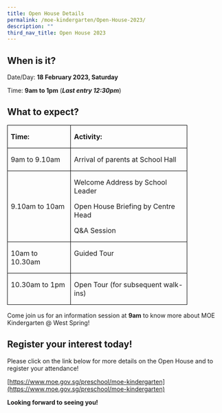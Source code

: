 ```yaml
---
title: Open House Details
permalink: /moe-kindergarten/Open-House-2023/
description: ""
third_nav_title: Open House 2023
---
```

## When is it?
Date/Day: **18 February 2023, Saturday**

Time: **9am to 1pm** (***Last entry 12:30pm***)

## What to expect?

<table style="border-collapse:collapse;mso-yfti-tbllook:1184;mso-padding-alt:0in 0in 0in 0in" cellpadding="0" cellspacing="0" border="0" class="MsoNormalTable"><tbody><tr style="mso-yfti-irow:0;mso-yfti-firstrow:yes"><td style="width:99.0pt;border:solid windowtext 1.0pt;
  padding:0in 5.4pt 0in 5.4pt" valign="top" width="132"><p class="MsoNormal"><b>Time:</b></p></td><td style="width:191.35pt;border:solid windowtext 1.0pt;
  border-left:none;padding:0in 5.4pt 0in 5.4pt" valign="top" width="255"><p class="MsoNormal"><b>Activity:</b></p></td></tr><tr style="mso-yfti-irow:1"><td style="width:99.0pt;border:solid windowtext 1.0pt;border-top:
  none;padding:0in 5.4pt 0in 5.4pt" width="132"><p class="MsoNormal">9am to 9.10am</p></td><td style="width:191.35pt;border-top:none;border-left:none;
  border-bottom:solid windowtext 1.0pt;border-right:solid windowtext 1.0pt;
  padding:0in 5.4pt 0in 5.4pt" width="255"><p class="MsoNormal">Arrival of parents at School Hall</p></td></tr><tr style="mso-yfti-irow:2"><td style="width:99.0pt;border:solid windowtext 1.0pt;border-top:
  none;padding:0in 5.4pt 0in 5.4pt" width="132"><p class="MsoNormal">9.10am to 10am</p></td><td style="width:191.35pt;border-top:none;border-left:none;
  border-bottom:solid windowtext 1.0pt;border-right:solid windowtext 1.0pt;
  padding:0in 5.4pt 0in 5.4pt" width="255"><p class="MsoNormal">Welcome Address by School Leader</p><p class="MsoNormal">Open House Briefing by Centre Head</p><p class="MsoNormal">Q&amp;A Session</p></td></tr><tr style="mso-yfti-irow:3"><td style="width:99.0pt;border:solid windowtext 1.0pt;
  border-top:none;padding:0in 5.4pt 0in 5.4pt" valign="top" width="132"><p class="MsoNormal">10am to 10.30am</p></td><td style="width:191.35pt;border-top:none;border-left:
  none;border-bottom:solid windowtext 1.0pt;border-right:solid windowtext 1.0pt;
  padding:0in 5.4pt 0in 5.4pt" valign="top" width="255"><p class="MsoNormal">Guided Tour</p></td></tr><tr style="mso-yfti-irow:4;mso-yfti-lastrow:yes"><td style="width:99.0pt;border:solid windowtext 1.0pt;
  border-top:none;padding:0in 5.4pt 0in 5.4pt" valign="top" width="132"><p class="MsoNormal">10.30am to 1pm</p></td><td style="width:191.35pt;border-top:none;border-left:
  none;border-bottom:solid windowtext 1.0pt;border-right:solid windowtext 1.0pt;
  padding:0in 5.4pt 0in 5.4pt" valign="top" width="255"><p class="MsoNormal">Open Tour (for subsequent walk-ins)</p></td></tr></tbody></table>

Come join us for an information session at **9am** to know more about MOE Kindergarten @ West Spring!

## Register your interest today!
Please click on the link below for more details on the Open House and to register your attendance! 

[https://www.moe.gov.sg/preschool/moe-kindergarten](https://www.moe.gov.sg/preschool/moe-kindergarten)

**Looking forward to seeing you!**